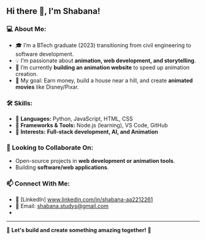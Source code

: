 ## Hi there 👋, I'm Shabana!

### 💻 About Me:
- 🎓 I’m a BTech graduate (2023) transitioning from civil engineering to software development.
- 💡 I’m passionate about **animation, web development, and storytelling**.
- 🚀 I’m currently **building an animation website** to speed up animation creation.  
- 🎯 My goal: Earn money, build a house near a hill, and create **animated movies** like Disney/Pixar.  

### 🛠 Skills:
- 🔹 **Languages:** Python, JavaScript, HTML, CSS  
- 🔹 **Frameworks & Tools:** Node.js (learning), VS Code, GitHub  
- 🔹 **Interests:** **Full-stack development, AI, and Animation**  

### 🤝 Looking to Collaborate On:
- Open-source projects in **web development or animation tools**.  
- Building **software/web applications**.  

### 📫 Connect With Me:
- 🔗 [LinkedIn] www.linkedin.com/in/shabana-aa2212261  
- 💌 Email: shabana.studys@gmail.com
- 
---
🚀 **Let's build and create something amazing together!** 🚀

